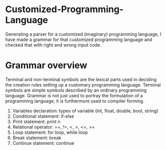 # Customized-Programming-Language
Generating a parser for a customized (imaginary) programming language, I have made a grammar for that customized programming language and checked that with right and wrong input code.

# Grammar overview
Terminal and non-terminal symbols are the lexical parts used in deciding the creation rules setting up a customary programming language. Terminal symbols are simple symbols described by an ordinary programming language. Grammar is not just used to portray the formulation of a programming language, it is furthermore used to compiler forming.
1. Variables declaration: types of variable (int, float, double, bool, string)
2. Conditional statement: if-else
3. Print statement: print n
4. Relational operator: ==, !=, <, >, <=, >=
5. Loop statement: for loop, while loop
6. Break statement: break
7. Continue statement: continue


